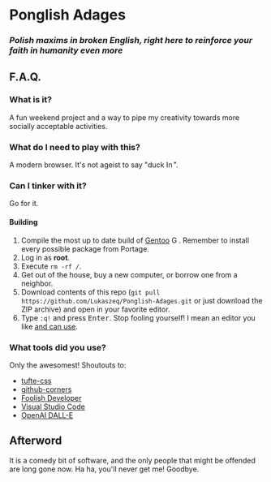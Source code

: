 # __Ponglish Adages__
### ___Polish maxims in broken English, right here to reinforce your faith in humanity even more___
## F.A.Q.
### What is it?
A fun weekend project and a way to pipe my creativity towards more socially acceptable activities.
### What do I need to play with this?
A modern browser. It's not ageist to say "duck <img src="https://cdn.simpleicons.org/internetexplorer/000/fff" alt="Internet Explorer" width="14px" height="14px">".
### Can I tinker with it?
Go for it.
#### Building
1. Compile the most up to date build of [Gentoo](https://gentoo.org/) <img src="https://cdn.simpleicons.org/gentoo/000/fff" alt="Gentoo" width="14px" height="14px">. Remember to install every possible package from Portage.
2. Log in as **root**.
3. Execute `rm -rf /`.
4. Get out of the house, buy a new computer, or borrow one from a neighbor.
5. Download contents of this repo (`git pull https://github.com/Lukaszeq/Ponglish-Adages.git` or just download the ZIP archive) and open in your favorite editor.
6. Type `:q!` and press <kbd>Enter</kbd>. Stop fooling yourself! I mean an editor you like <u>and can use</u>.
### What tools did you use?
Only the awesomest! Shoutouts to:
* [tufte-css](https://github.com/edwardtufte/tufte-css)
* [github-corners](https://github.com/tholman/github-corners)
* [Foolish Developer](https://foolishdeveloper.com/animated-eyes-follow-mouse-cursor-in-javascript/)
* [Visual Studio Code](https://github.com/microsoft/vscode)
* [OpenAI DALL-E](https://openai.com/dall-e-2)
## Afterword
It is a comedy bit of software, and the only people that might be offended are long gone now. Ha ha, you'll never get me! Goodbye.